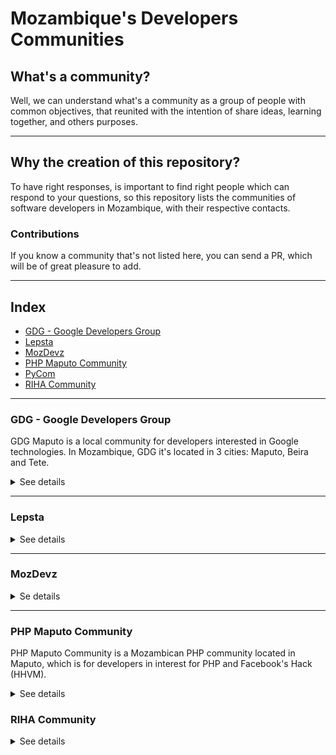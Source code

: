 # Mozambique's Developers Communities

## What's a community?

Well, we can understand what's a community as a group of people with common
objectives, that reunited with the intention of share ideas, learning together, and
others purposes.

---

## Why the creation of this repository?

To have right responses, is important to find right people which can respond
to your questions, so this repository lists the communities of software developers
in Mozambique, with their respective contacts.

### Contributions
If you know a community that's not listed here, you can send a PR, which will be of great pleasure to add.

---

## Index

* [GDG - Google Developers Group](#GDG---Google-Developers-Group)
* [Lepsta](#Lepsta)
* [MozDevz](#MozDevz)
* [PHP Maputo Community](#PHP-Maputo-Community)
* [PyCom](#machine-learning-engineer-nanodegree)
* [RIHA Community](#RIHA-Community)

---

### GDG - Google Developers Group

  GDG Maputo is a local community for developers interested in Google technologies.
  In Mozambique, GDG it's located in 3 cities: Maputo, Beira and Tete. 
<details>
  
  <summary>See details</summary>
  Contacts 

  1. [Meetup (Maputo)](https://www.meetup.com/pt-BR/GDG-Maputo/)
  2. [Meetup (Beira)](https://www.meetup.com/pt-BR/Beira-GDG/)
  3. [Meetup (Tete)](https://www.meetup.com/pt-BR/GDG-TETE/)
  4. [Facebook's Group (Maputo)](https://pt-br.facebook.com/groups/gdgmaputo/)
  5. [Medium](https://medium.com/android-dev-moz)
  
</details>

---

### Lepsta

<details>
  <summary>See details</summary>
  Contacts 

  1. [Meetup](https://www.meetup.com/pt-BR/Lepsta-Developers-Maputo/)
  

</details>

---

### MozDevz

<details>
  <summary>Se details</summary>
   Contacts 
  
  1. [Facebook](https://www.facebook.com/mozdevz/)
  2. [Meetup](https://www.meetup.com/pt-BR/Mozdevz/)
  3. [Telegram](https://t.me/MozDevz)

</details>

---

### PHP Maputo Community

  PHP Maputo Community is a Mozambican PHP community located in Maputo, which is for
  developers in interest for PHP and Facebook's Hack (HHVM).

<details>
  <summary>See details</summary>
   Contacts

  1. [WhatsApp](https://chat.whatsapp.com/ILHtN728Hhp1St5Ag9eDji)

</details>

### RIHA Community

<details>
  <summary>See details</summary>
  Contacts
  
  1. [RIHA's website](https://www.riha.co.mz)
  2. [WhatsApp](To be add)
</details>
